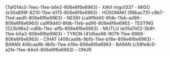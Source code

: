 {7af014c0-7eec-11ee-b6e2-806e6f6e6963} - XAVI
migo1337 - MIGO
{e30a899f-8210-11ee-b175-806e6f6e6963} - HÜSOMAKİ
{98bac731-c8b7-11ed-aed5-806e6f6e6963} - NESİH
{ca9f9d40-8fdb-11eb-ad96-806e6f6e6963} ca9f9d40-8fdb-11eb-ad96-806e6f6e6963 - TESTING
{522b96e2-cd6b-11ec-affb-806e6f6e6963} - MUTLU
{e05d7d12-3b9f-11ee-b5a3-806e6f6e6963} - TYRON
{41d5ee86-9079-11ee-8968-806e6f6e6963} - CİHAT
{406caa9b-9bfb-11ee-b16e-806e6f6e6963} - BARAN
406caa9b-9bfb-11ee-b16e-806e6f6e6963 - BARAN
{c58fe9c0-a2fe-11ee-84e5-806e6f6e6963} - ONUR
